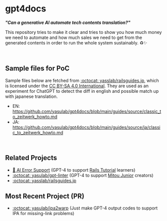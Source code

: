 # gpt4docs
_**"Can a generative AI automate tech contents translation?"**_

This repository tries to make it clear and tries to show you how much money we need to automate and how much sales we need to get from the generated contents in order to run the whole system sustainably. ♻️✨

<br>

## Sample files for PoC

Sample files below are fetched from [:octocat: yasslab/railsguides.jp](https://github.com/yasslab/railsguides.jp), which is licensed under the [CC BY-SA 4.0 International](https://github.com/yasslab/railsguides.jp#%E3%83%A9%E3%82%A4%E3%82%BB%E3%83%B3%E3%82%B9). They are used as an experiment for ChatGPT to detect the diff in english and possible match up with japanese translation.

- EN: https://github.com/yasulab/gpt4docs/blob/main/guides/source/classic_to_zeitwerk_howto.md
- JA: https://github.com/yasulab/gpt4docs/blob/main/guides/source/ja/classic_to_zeitwerk_howto.md

<br>

## Related Projects
- [:brain: AI Error Support](https://twitter.com/RailsTutorialJP/status/1638753466222010370) (GPT-4 to support [Rails Tutorial](https://railstutorial.jp/) learners)
- [:octocat: yasulab/gpt-linter](https://github.com/yasulab/gpt-linter) (GPT-4 to support [Mitou Junior](https://github.com/mitou/jr.mitou.org) creators)
- [:octocat: yasslab/railsguides.jp](https://github.com/yasslab/railsguides.jp)

## Most Recent Project (PR)
- [:octocat: yasulab/ipa2warp](https://github.com/yasulab/ipa2warp) (Just make GPT-4 output codes to support IPA for missing-link problems)
